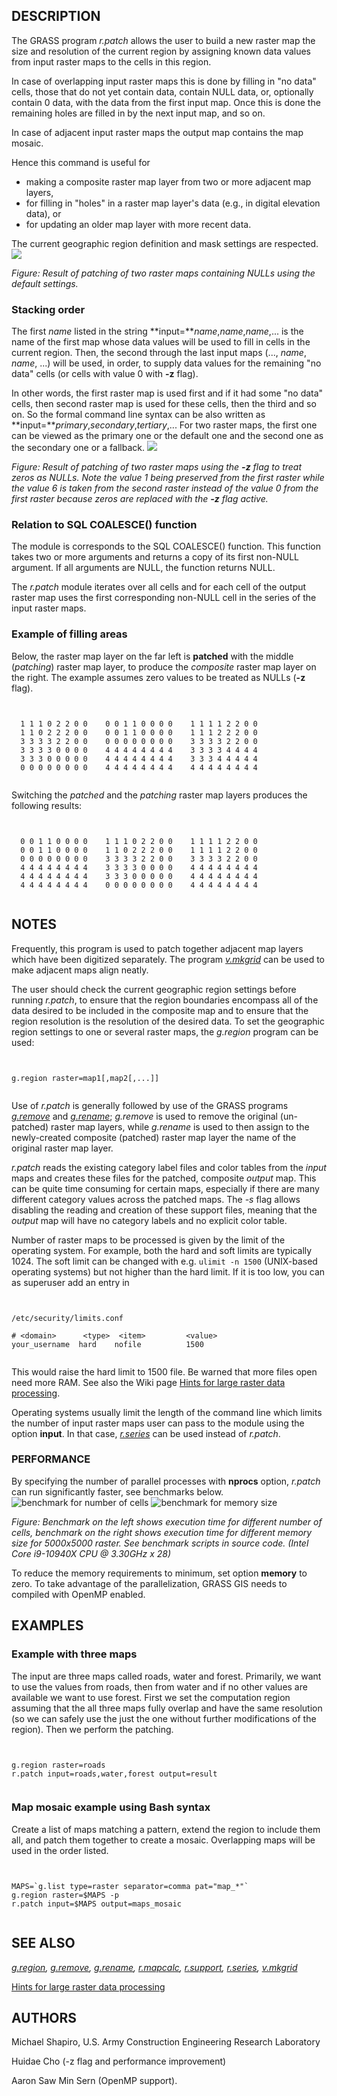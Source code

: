 
## DESCRIPTION

The GRASS program *r.patch* allows the user to build a new
raster map the size and resolution of the current region by assigning
known data values from input raster maps to the cells in this region.

In case of overlapping input raster maps this is done by filling in
"no data" cells, those that do not yet contain data, contain NULL data,
or, optionally contain 0 data, with the data from the first input map.
Once this is done the remaining holes are filled in by the next input map,
and so on.

In case of adjacent input raster maps the output map contains the map
mosaic.

Hence this command is useful for

* making a composite raster map layer from two or more adjacent map layers,
* for filling in "holes" in a raster map layer's data (e.g., in digital
  elevation data), or
* for updating an older map layer with more recent data.

The current geographic region definition and mask settings are respected.
![](r_patch.png)

*Figure: Result of patching of two raster maps containing NULLs
using the default settings.*

### Stacking order

The first *name* listed in the string
**input=***name*,*name*,*name*,... is the name
of the first map whose data values will be used to fill in
cells in the current region.
Then, the second through the last input
maps (..., *name*, *name*, ...) will be used,
in order, to supply data values for the remaining
"no data" cells (or cells with value 0 with **-z** flag).

In other words, the first raster map is used first and if it had some
"no data" cells, then second raster map is used for these cells, then
the third and so on.
So the formal command line syntax can be also written as
**input=***primary*,*secondary*,*tertiary*,...
For two raster maps, the first one can be viewed as the primary one
or the default one and the second one as the secondary one or a fallback.
![](r_patch_zeros_as_nulls.png)

*Figure: Result of patching of two raster maps using the
**-z** flag to treat zeros as NULLs. Note the value 1 being preserved
from the first raster while the value 6 is taken from the second raster
instead of the value 0 from the first raster because zeros are replaced
with the **-z** flag active.*

### Relation to SQL COALESCE() function

The module is corresponds to the SQL COALESCE() function.
This function takes two or more arguments and returns
a copy of its first non-NULL argument. If all arguments are NULL,
the function returns NULL.

The *r.patch* module iterates over all cells and for each cell
of the output raster map uses the first corresponding non-NULL cell
in the series of the input raster maps.

### Example of filling areas

Below, the raster map layer on the far left is **patched**
with the middle (*patching*) raster map layer,
to produce the *composite* raster map layer on the right.
The example assumes zero values to be treated as NULLs (**-z** flag).

```


  1 1 1 0 2 2 0 0    0 0 1 1 0 0 0 0    1 1 1 1 2 2 0 0
  1 1 0 2 2 2 0 0    0 0 1 1 0 0 0 0    1 1 1 2 2 2 0 0
  3 3 3 3 2 2 0 0    0 0 0 0 0 0 0 0    3 3 3 3 2 2 0 0
  3 3 3 3 0 0 0 0    4 4 4 4 4 4 4 4    3 3 3 3 4 4 4 4
  3 3 3 0 0 0 0 0    4 4 4 4 4 4 4 4    3 3 3 4 4 4 4 4
  0 0 0 0 0 0 0 0    4 4 4 4 4 4 4 4    4 4 4 4 4 4 4 4


```

Switching the *patched* and the *patching* raster map layers
produces the following results:

```


  0 0 1 1 0 0 0 0    1 1 1 0 2 2 0 0    1 1 1 1 2 2 0 0
  0 0 1 1 0 0 0 0    1 1 0 2 2 2 0 0    1 1 1 1 2 2 0 0
  0 0 0 0 0 0 0 0    3 3 3 3 2 2 0 0    3 3 3 3 2 2 0 0
  4 4 4 4 4 4 4 4    3 3 3 3 0 0 0 0    4 4 4 4 4 4 4 4
  4 4 4 4 4 4 4 4    3 3 3 0 0 0 0 0    4 4 4 4 4 4 4 4
  4 4 4 4 4 4 4 4    0 0 0 0 0 0 0 0    4 4 4 4 4 4 4 4


```

## NOTES

Frequently, this program is used to patch together adjacent map layers which
have been digitized separately. The program
*[v.mkgrid](v.mkgrid.html)* can be used to make adjacent
maps align neatly.

The user should check the current geographic region settings before running
*r.patch*, to ensure that the region boundaries encompass all
of the data desired to be included in the composite map and to ensure that the
region resolution is the resolution of the desired data. To set the
geographic region settings to one or several raster maps, the *g.region*
program can be used:

```


g.region raster=map1[,map2[,...]]


```

Use of *r.patch* is generally followed by use of the GRASS programs
*[g.remove](g.remove.html)* and
*[g.rename](g.rename.html)*;
*g.remove* is used to remove the original (un-patched) raster map
layers, while *g.rename* is used to then assign to the newly-created
composite (patched) raster map layer the name of the original raster map
layer.

*r.patch* reads the existing category label files and color tables
from the *input* maps and creates these files for the patched,
composite *output* map. This can be quite time consuming for
certain maps, especially if there are many different category values
across the patched maps. The *-s* flag allows disabling the reading
and creation of these support files, meaning that the *output*
map will have no category labels and no explicit color table.

Number of raster maps to be processed is given by the limit of the
operating system. For example, both the hard and soft limits are
typically 1024. The soft limit can be changed with e.g. `ulimit -n
1500` (UNIX-based operating systems) but not higher than the hard
limit. If it is too low, you can as superuser add an entry in

```


/etc/security/limits.conf

# <domain>      <type>  <item>         <value>
your_username  hard    nofile          1500


```

This would raise the hard limit to 1500 file. Be warned that more
files open need more RAM. See also the Wiki page
[Hints for large raster data processing](https://grasswiki.osgeo.org/wiki/Large_raster_data_processing).

Operating systems usually limit the length of the command line
which limits the number of input raster maps user can pass to the module
using the option **input**. In that case,
*[r.series](r.series.html)* can be used instead of
*r.patch*.

### PERFORMANCE

By specifying the number of parallel processes with **nprocs** option,
*r.patch* can run significantly faster, see benchmarks below.
![benchmark for number of cells](r_patch_benchmark_size.png)
![benchmark for memory size](r_patch_benchmark_memory.png)

*Figure: Benchmark on the left shows execution time for different
number of cells, benchmark on the right shows execution time
for different memory size for 5000x5000 raster. See benchmark scripts in source code.
(Intel Core i9-10940X CPU @ 3.30GHz x 28)*

To reduce the memory requirements to minimum, set option **memory** to zero.
To take advantage of the parallelization, GRASS GIS
needs to compiled with OpenMP enabled.

## EXAMPLES

### Example with three maps

The input are three maps called roads, water and forest. Primarily,
we want to use the values from roads, then from water and if no
other values are available we want to use forest.
First we set the computation region assuming that the all three maps
fully overlap and have the same resolution (so we can safely use the
just the one without further modifications of the region).
Then we perform the patching.

```


g.region raster=roads
r.patch input=roads,water,forest output=result


```

### Map mosaic example using Bash syntax

Create a list of maps matching a pattern, extend the region to include them
all, and patch them together to create a mosaic. Overlapping maps will be
used in the order listed.

```


MAPS=`g.list type=raster separator=comma pat="map_*"`
g.region raster=$MAPS -p
r.patch input=$MAPS output=maps_mosaic


```

## SEE ALSO

*[g.region](g.region.html),
[g.remove](g.remove.html),
[g.rename](g.rename.html),
[r.mapcalc](r.mapcalc.html),
[r.support](r.support.html),
[r.series](r.series.html),
[v.mkgrid](v.mkgrid.html)*

[Hints for large raster data processing](https://grasswiki.osgeo.org/wiki/Large_raster_data_processing)

## AUTHORS

Michael Shapiro,
U.S. Army Construction Engineering Research Laboratory

Huidae Cho (-z flag and performance improvement)

Aaron Saw Min Sern (OpenMP support).

